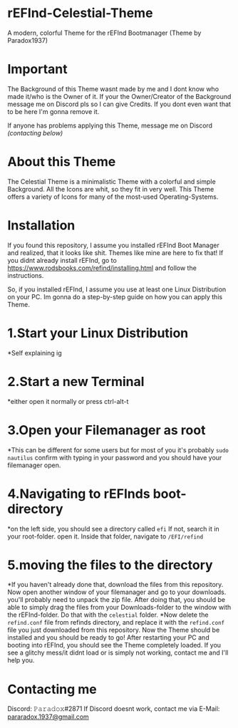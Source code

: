 # rEFInd-Celestial-Theme
A modern, colorful Theme for the rEFInd Bootmanager (Theme by Paradox1937)



# Important
The Background of this Theme wasnt made by me and I dont know who made it/who is the Owner of it.
If your the Owner/Creator of the Background message me on Discord pls so I can give Credits.
If you dont even want that to be here I'm gonna remove it.

If anyone has problems applying this Theme, message me on Discord *(contacting below)*



# About this Theme
The Celestial Theme is a minimalistic Theme with a colorful and simple Background. All the Icons are
whit, so they fit in very well. This Theme offers a variety of Icons for many of the most-used 
Operating-Systems. 



# Installation
If you found this repository, I assume you installed rEFInd Boot Manager and realized, that it
looks like shit. Themes like mine are here to fix that!
If you didnt already install rEFInd, go to https://www.rodsbooks.com/refind/installing.html
and follow the instructions.

So, if you installed rEFInd, I assume you use at least one Linux Distribution on your PC.
Im gonna do a step-by-step guide on how you can apply this Theme.

# 1.Start your Linux Distribution
*Self explaining ig

# 2.Start a new Terminal
*either open it normally or press ctrl-alt-t  

# 3.Open your Filemanager as root
*This can be different for some users but for most of you it's probably `sudo nautilus` confirm with typing in your password and you should have your filemanager open.

# 4.Navigating to rEFInds boot-directory
*on the left side, you should see a directory called `efi` If not, search it in your root-folder. open it. Inside that folder, navigate to `/EFI/refind`

# 5.moving the files to the directory
*If you haven't already done that, download the files from this repository. Now open another window of your filemanager and go to your downloads. you'll probably need to unpack the zip file. After doing that, you should be able to simply drag the files from your Downloads-folder to the window with the rEFInd-folder. Do that with the `celestial` folder.
*Now delete the `refind.conf` file from refinds directory, and replace it with the `refind.conf` file you just downloaded from this repository. Now the Theme should be installed and you should be ready to go! After restarting your PC and booting into rEFInd, you should see the Theme completely loaded. If you see a glitchy mess/it didnt load or is simply not working, contact me and I'll help you.



# Contacting me
Discord: 𝙿𝚊𝚛𝚊𝚍𝚘𝚡#2871
If Discord doesnt work, contact me via E-Mail:
pararadox.1937@gmail.com
